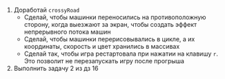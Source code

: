 1. Доработай `crossyRoad`
    - Сделай, чтобы машинки переносились на противоположную сторону, когда выезжают за экран, чтобы создать эффект непрерывного потока машин
    - Сделай, чтобы машинки перерисовывались в цикле, а их координаты, скорость и цвет хранились в массивах
    - Сделай так, чтобы игра рестартовала при нажатии на клавишу `r`. Это позволит не перезапускать игру после прогрыша
2. Выполнить задачу 2 из дз 16
